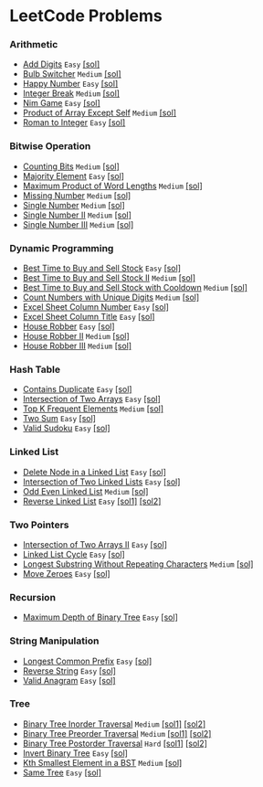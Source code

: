 # LeetCode Problems

### Arithmetic
* [Add Digits](https://leetcode.com/problems/add-digits/) `Easy` [[sol]](ADD_DIGITS.txt)
* [Bulb Switcher](https://leetcode.com/problems/bulb-switcher/) `Medium` [[sol]](BULB_SWITCHER.txt)
* [Happy Number](https://leetcode.com/problems/happy-number/) `Easy` [[sol]](HAPPY_NUMBER.txt)
* [Integer Break](https://leetcode.com/problems/integer-break/) `Medium` [[sol]](INTEGER_BREAK.txt)
* [Nim Game](https://leetcode.com/problems/nim-game/) `Easy` [[sol]](NIM_GAME.txt)
* [Product of Array Except Self](https://leetcode.com/problems/product-of-array-except-self/) `Medium` [[sol]](PRODUCT_OF_ARRAY_EXCEPT_SELF.txt)
* [Roman to Integer](https://leetcode.com/problems/roman-to-integer/) `Easy` [[sol]](ROMAN_TO_INTEGER.txt)

### Bitwise Operation
* [Counting Bits](https://leetcode.com/problems/counting-bits/) `Medium` [[sol]](COUNTING_BITS.txt)
* [Majority Element](https://leetcode.com/problems/majority-element/) `Easy` [[sol]](MAJORITY_ELEMENT.txt)
* [Maximum Product of Word Lengths](https://leetcode.com/problems/maximum-product-of-word-lengths/) `Medium` [[sol]](MAXIMUM_PRODUCT_OF_WORD_LENGTHS.txt)
* [Missing Number](https://leetcode.com/problems/missing-number/) `Medium` [[sol]](MISSING_NUMBER.txt)
* [Single Number](https://leetcode.com/problems/single-number/) `Medium` [[sol]](SINGLE_NUMBER.txt)
* [Single Number II](https://leetcode.com/problems/single-number-ii/) `Medium` [[sol]](SINGLE_NUMBER_II.txt)
* [Single Number III](https://leetcode.com/problems/single-number-iii/) `Medium` [[sol]](SINGLE_NUMBER_III.txt)

### Dynamic Programming
* [Best Time to Buy and Sell Stock](https://leetcode.com/problems/best-time-to-buy-and-sell-stock/) `Easy` [[sol]](BEST_TIME_TO_BUY_AND_SELL_STOCK.txt)
* [Best Time to Buy and Sell Stock II](https://leetcode.com/problems/best-time-to-buy-and-sell-stock-ii/) `Medium` [[sol]](BEST_TIME_TO_BUY_AND_SELL_STOCK_II.txt)
* [Best Time to Buy and Sell Stock with Cooldown](https://leetcode.com/problems/best-time-to-buy-and-sell-stock-with-cooldown/) `Medium` [[sol]](BEST_TIME_TO_BUY_AND_SELL_STOCK_WITH_COOLDOWN.txt)
* [Count Numbers with Unique Digits](https://leetcode.com/problems/count-numbers-with-unique-digits/) `Medium` [[sol]](COUNT_NUMBERS_WITH_UNIQUE_DIGITS.txt)
* [Excel Sheet Column Number](https://leetcode.com/problems/excel-sheet-column-number/) `Easy` [[sol]](EXCEL_SHEET_COLUMN_NUMBER.txt)
* [Excel Sheet Column Title](https://leetcode.com/problems/excel-sheet-column-title/) `Easy` [[sol]](EXCEL_SHEET_COLUMN_TITLE.txt)
* [House Robber](https://leetcode.com/problems/house-robber/) `Easy` [[sol]](HOUSE_ROBBER.txt)
* [House Robber II](https://leetcode.com/problems/house-robber-ii/) `Medium` [[sol]](HOUSE_ROBBER_II.txt)
* [House Robber III](https://leetcode.com/problems/house-robber-iii/) `Medium` [[sol]](HOUSE_ROBBER_III.txt)

### Hash Table
* [Contains Duplicate](https://leetcode.com/problems/contains-duplicate/) `Easy` [[sol]](CONTAINS_DUPLICATE.txt)
* [Intersection of Two Arrays](https://leetcode.com/problems/intersection-of-two-arrays/) `Easy` [[sol]](INTERSECTION_OF_TWO_ARRAYS.txt)
* [Top K Frequent Elements](https://leetcode.com/problems/top-k-frequent-elements/) `Medium` [[sol]](TOP_K_FREQUENT_ELEMENTS.txt)
* [Two Sum](https://leetcode.com/problems/two-sum/) `Easy` [[sol]](TWO_SUM.txt)
* [Valid Sudoku](https://leetcode.com/problems/valid-sudoku/) `Easy` [[sol]](VALID_SUDOKU.txt)

### Linked List
* [Delete Node in a Linked List](https://leetcode.com/problems/delete-node-in-a-linked-list/) `Easy` [[sol]](DELETE_NODE_IN_A_LINKED_LIST.txt)
* [Intersection of Two Linked Lists](https://leetcode.com/problems/intersection-of-two-linked-lists/) `Easy` [[sol]](INTERSECTION_OF_TWO_LINKED_LISTS.txt)
* [Odd Even Linked List](https://leetcode.com/problems/odd-even-linked-list/) `Medium` [[sol]](ODD_EVEN_LINKED_LIST.txt)
* [Reverse Linked List](https://leetcode.com/problems/reverse-linked-list/) `Easy` [[sol1]](REVERSE_LINKED_LIST.txt) [[sol2]](REVERSE_LINKED_LIST_RECURSIVE.txt)

### Two Pointers
* [Intersection of Two Arrays II](https://leetcode.com/problems/intersection-of-two-arrays-ii/) `Easy` [[sol]](INTERSECTION_OF_TWO_ARRAYS_II.txt)
* [Linked List Cycle](https://leetcode.com/problems/linked-list-cycle/) `Easy` [[sol]](LINKED_LIST_CYCLE.txt)
* [Longest Substring Without Repeating Characters](https://leetcode.com/problems/longest-substring-without-repeating-characters/) `Medium` [[sol]](LONGEST_SUBSTRING_WITHOUT_REPEATING_CHARACTERS.txt)
* [Move Zeroes](https://leetcode.com/problems/move-zeroes/) `Easy` [[sol]](MOVE_ZEROES.txt)

### Recursion
* [Maximum Depth of Binary Tree](https://leetcode.com/problems/maximum-depth-of-binary-tree/) `Easy` [[sol]](MAXIMUM_DEPTH_OF_BINARY_TREE.txt)

### String Manipulation
* [Longest Common Prefix](https://leetcode.com/problems/longest-common-prefix/) `Easy` [[sol]](LONGEST_COMMON_PREFIX.txt)
* [Reverse String](https://leetcode.com/problems/reverse-string/) `Easy` [[sol]](REVERSE_STRING.txt)
* [Valid Anagram](https://leetcode.com/problems/valid-anagram/) `Easy` [[sol]](VALID_ANAGRAM.txt)

### Tree
* [Binary Tree Inorder Traversal](https://leetcode.com/problems/binary-tree-inorder-traversal/) `Medium` [[sol1]](BINARY_TREE_INORDER_TRAVERSAL.txt) [[sol2]](BINARY_TREE_INORDER_TRAVERSAL_RECURSIVE.txt)
* [Binary Tree Preorder Traversal](https://leetcode.com/problems/binary-tree-preorder-traversal/) `Medium` [[sol1]](BINARY_TREE_PREORDER_TRAVERSAL.txt) [[sol2]](BINARY_TREE_PREORDER_TRAVERSAL_RECURSIVE.txt)
* [Binary Tree Postorder Traversal](https://leetcode.com/problems/binary-tree-postorder-traversal/) `Hard` [[sol1]](BINARY_TREE_POSTORDER_TRAVERSAL.txt) [[sol2]](BINARY_TREE_POSTORDER_TRAVERSAL_RECURSIVE.txt)
* [Invert Binary Tree](https://leetcode.com/problems/invert-binary-tree/) `Easy` [[sol]](INVERT_BINARY_TREE.txt)
* [Kth Smallest Element in a BST](https://leetcode.com/problems/kth-smallest-element-in-a-bst/) `Medium` [[sol]](KTH_SMALLEST_ELEMENT_IN_A_BST.txt)
* [Same Tree](https://leetcode.com/problems/same-tree/) `Easy` [[sol]](SAME_TREE.txt)
